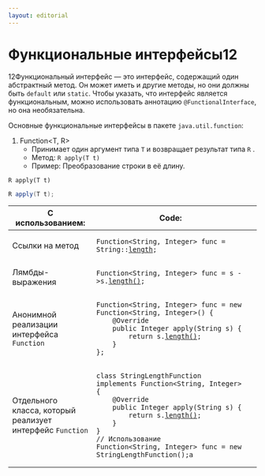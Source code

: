```yaml
---
layout: editorial
---
```


# Функциональные интерфейсы12

12Функциональный интерфейс — это интерфейс, содержащий один абстрактный метод. Он может иметь и другие методы, но они должны быть `default` или `static`. Чтобы указать, что интерфейс является функциональным, можно использовать аннотацию `@FunctionalInterface`, но она необязательна.

Основные функциональные интерфейсы в пакете `java.util.function`:

1. Function\<T, R>
   * Принимает один аргумент типа `T` и возвращает результат типа `R` .
   * Метод: `R apply(T t)`
   * Пример: Преобразование строки в её длину.

`R apply(T t)`

```java
R apply(T t);
```

<table data-full-width="true"><thead><tr><th width="204">С использованием:</th><th width="696">Code:</th><th data-hidden></th></tr></thead><tbody><tr><td>Cсылки на метод</td><td><pre class="language-java" data-full-width="true"><code class="lang-java">Function&#x3C;String, Integer> func = String::<a data-footnote-ref href="#user-content-fn-1">length</a>;
</code></pre></td><td></td></tr><tr><td>Лямбды-выражения</td><td><pre class="language-java"><code class="lang-java">Function&#x3C;String, Integer> func = s ->s.<a data-footnote-ref href="#user-content-fn-2">length()</a>;
</code></pre></td><td></td></tr><tr><td>Анонимной реализации интерфейса <code>Function</code></td><td><pre class="language-java"><code class="lang-java">Function&#x3C;String, Integer> func = new Function&#x3C;String, Integer>() {
    @Override
    public Integer apply(String s) {
        return s.<a data-footnote-ref href="#user-content-fn-3">length()</a>;
    }
};
</code></pre></td><td></td></tr><tr><td>Отдельного класса, который реализует интерфейс <code>Function</code></td><td><pre class="language-java"><code class="lang-java">class StringLengthFunction implements Function&#x3C;String, Integer> {
    @Override
    public Integer apply(String s) {
        return s.<a data-footnote-ref href="#user-content-fn-4">length()</a>;
    }
}
// Использование
Function&#x3C;String, Integer> func = new StringLengthFunction();а
</code></pre></td><td></td></tr></tbody></table>

[^1]: Сигнатура метода `length()` для строки в Java выглядит так:

    ```java
    public int length();
    ```

    Метод `length()` в Java используется для получения длины строки (количества символов в строке). Он является методом класса `String` и возвращает значение типа `int`, представляющее количество символов в строке.

[^2]: Сигнатура метода `length()` для строки в Java выглядит так:

    ```java
    public int length();
    ```

    Метод `length()` в Java используется для получения длины строки (количества символов в строке). Он является методом класса `String` и возвращает значение типа `int`, представляющее количество символов в строке.

[^3]: Сигнатура метода `length()` для строки в Java выглядит так:

    ```java
    public int length();
    ```

    Метод `length()` в Java используется для получения длины строки (количества символов в строке). Он является методом класса `String` и возвращает значение типа `int`, представляющее количество символов в строке.

[^4]: Сигнатура метода `length()` для строки в Java выглядит так:

    ```java
    public int length();
    ```

    Метод `length()` в Java используется для получения длины строки (количества символов в строке). Он является методом класса `String` и возвращает значение типа `int`, представляющее количество символов в строке.
